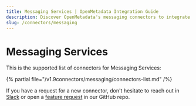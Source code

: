 ```yaml
---
title: Messaging Services | OpenMetadata Integration Guide
description: Discover OpenMetadata's messaging connectors to integrate Kafka, Pulsar, and other streaming platforms. Extract metadata, lineage, and schema.
slug: /connectors/messaging
---
```


# Messaging Services

This is the supported list of connectors for Messaging Services:

{% partial file="/v1.9connectors/messaging/connectors-list.md" /%}

If you have a request for a new connector, don't hesitate to reach out in [Slack](https://slack.open-metadata.org/) or
open a [feature request](https://github.com/open-metadata/OpenMetadata/issues/new/choose) in our GitHub repo.
